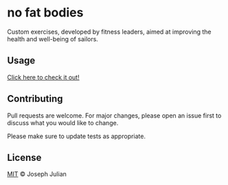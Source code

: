 # no fat bodies

Custom exercises, developed by fitness leaders, aimed at improving the health and well-being of sailors.

## Usage

[Click here to check it out!](https://nofatbodies.com/)

## Contributing

Pull requests are welcome. For major changes, please open an issue first to discuss what you would like to change.

Please make sure to update tests as appropriate.

## License

[MIT](https://choosealicense.com/licenses/mit/) ©  Joseph Julian

